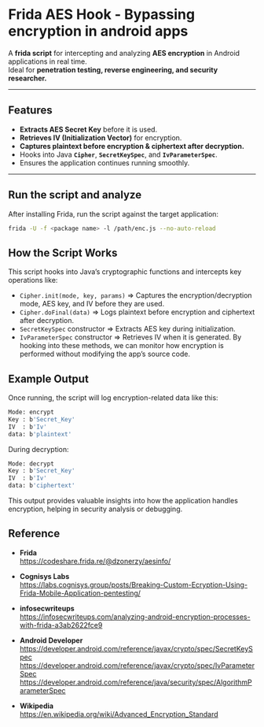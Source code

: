 # Frida AES Hook - Bypassing encryption in android apps

A **frida script** for intercepting and analyzing **AES encryption** in Android applications in real time.  
Ideal for **penetration testing, reverse engineering, and security researcher.**  

---

## Features
- **Extracts AES Secret Key** before it is used.  
- **Retrieves IV (Initialization Vector)** for encryption.  
- **Captures plaintext before encryption & ciphertext after decryption.**  
- Hooks into Java **`Cipher`**, **`SecretKeySpec`**, and **`IvParameterSpec`**.  
- Ensures the application continues running smoothly.  

---

## Run the script and analyze
After installing Frida, run the script against the target application: 
```sh
frida -U -f <package name> -l /path/enc.js --no-auto-reload
```

## How the Script Works
This script hooks into Java’s cryptographic functions and intercepts key operations like:
- `Cipher.init(mode, key, params)` => Captures the encryption/decryption mode, AES key, and IV before they are used.
- `Cipher.doFinal(data)` => Logs plaintext before encryption and ciphertext after decryption.
- `SecretKeySpec` constructor => Extracts AES key during initialization.
- `IvParameterSpec` constructor => Retrieves IV when it is generated.
By hooking into these methods, we can monitor how encryption is performed without modifying the app’s source code.

## Example Output

Once running, the script will log encryption-related data like this:

```sh
Mode: encrypt
Key : b'Secret_Key'
IV  : b'Iv'
data: b'plaintext'
```
During decryption:
```sh
Mode: decrypt
Key : b'Secret_Key'
IV  : b'Iv'
data: b'ciphertext'
```
This output provides valuable insights into how the application handles encryption, helping in security analysis or debugging.

## Reference
- **Frida**  
  https://codeshare.frida.re/@dzonerzy/aesinfo/

- **Cognisys Labs**  
  https://labs.cognisys.group/posts/Breaking-Custom-Ecryption-Using-Frida-Mobile-Application-pentesting/

- **infosecwriteups**  
  https://infosecwriteups.com/analyzing-android-encryption-processes-with-frida-a3ab2622fce9

- **Android Developer**  
  https://developer.android.com/reference/javax/crypto/spec/SecretKeySpec  
  https://developer.android.com/reference/javax/crypto/spec/IvParameterSpec  
  https://developer.android.com/reference/java/security/spec/AlgorithmParameterSpec

- **Wikipedia**  
  https://en.wikipedia.org/wiki/Advanced_Encryption_Standard
